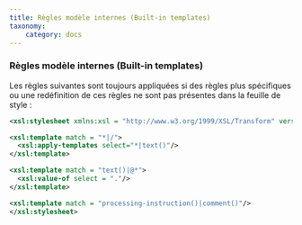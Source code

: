 ```yaml
---
title: Règles modèle internes (Built-in templates)
taxonomy:
    category: docs
---
```


### Règles modèle internes (Built-in templates) 

Les règles suivantes sont toujours appliquées si des règles plus
spécifiques ou une redéfinition de ces règles ne sont pas présentes dans
la feuille de style :

```xml
<xsl:stylesheet xmlns:xsl = "http://www.w3.org/1999/XSL/Transform" version = "1.0">

<xsl:template match = "*|/">
  <xsl:apply-templates select="*|text()"/>
</xsl:template>

<xsl:template match = "text()|@*">
  <xsl:value-of select = "."/>
</xsl:template>

<xsl:template match = "processing-instruction()|comment()"/>
</xsl:stylesheet>
```
